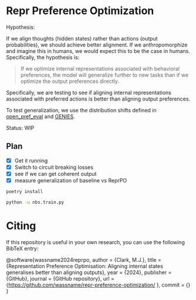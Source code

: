 # Repr Preference Optimization

Hypothesis:

If we align thoughts (hidden states) rather than actions (output probabilities), we should achieve better alignment. If we anthropomorphize and imagine this in humans, we would expect this to be the case in humans. Specifically, the hypothesis is:

> If we optimize internal representations associated with behavioral preferences, the model will generalize further to new tasks than if we optimize the output preferences directly.

Specifically, we are testing to see if aligning internal representations associated with preferred actions is better than aligning output preferences.

To test generalization, we use the distribution shifts defined in [open_pref_eval](https://github.com/wassname/open_pref_eval) and [GENIES](https://github.com/Joshuaclymer/GENIES).

Status: WIP

## Plan

- [x] Get it running
- [x] Switch to circuit breaking losses
- [x] see if we can get coherent output
- [x] measure generalization of baseline vs ReprPO

```sh
poetry install

python -u nbs.train.py
```


# Citing 
If this repository is useful in your own research, you can use the following BibTeX entry:

@software{wassname2024reprpo,
  author = {Clark, M.J.},
  title = {Representation Preference Optimisation: Aligning internal states generalises better than aligning outputs},
  year = {2024},
  publisher = {GitHub},
  journal = {GitHub repository},
  url = {https://github.com/wassname/repr-preference-optimization/ },
  commit = {<commit hash>}
}
